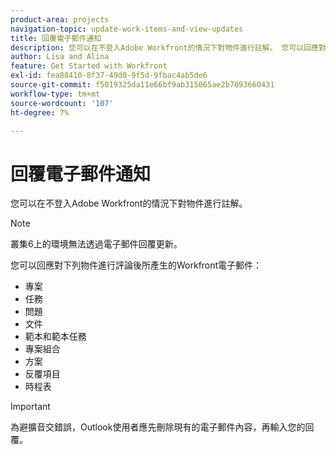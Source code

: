 ```yaml
---
product-area: projects
navigation-topic: update-work-items-and-view-updates
title: 回覆電子郵件通知
description: 您可以在不登入Adobe Workfront的情況下對物件進行註解。 您可以回應對專案、任務、問題和其他物件進行評論後所產生的Workfront電子郵件。
author: Lisa and Alina
feature: Get Started with Workfront
exl-id: fea88410-8f37-49d0-9f5d-9fbac4ab5de6
source-git-commit: f5019325da11e66bf9ab315065ae2b7693660431
workflow-type: tm+mt
source-wordcount: '107'
ht-degree: 7%

---
```


# 回覆電子郵件通知

您可以在不登入Adobe Workfront的情況下對物件進行註解。

>[!NOTE]
>
>叢集6上的環境無法透過電子郵件回覆更新。

您可以回應對下列物件進行評論後所產生的Workfront電子郵件：

* 專案
* 任務
* 問題
* 文件
* 範本和範本任務
* 專案組合
* 方案
* 反覆項目
* 時程表

>[!IMPORTANT]
>
>為避擴音交錯誤，Outlook使用者應先刪除現有的電子郵件內容，再輸入您的回覆。


